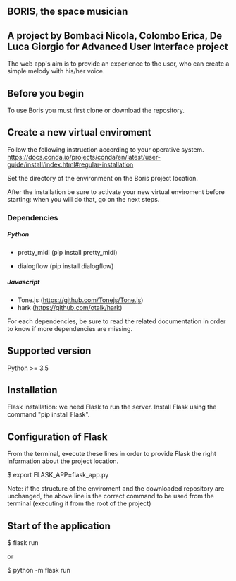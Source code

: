 BORIS, the space musician
-------------------------
## A project by Bombaci Nicola, Colombo Erica, De Luca Giorgio for Advanced User Interface project

The web app's aim is to provide an experience to the user, who can create a simple melody with his/her voice.


Before you begin
-------------------

To use Boris you must first clone or download the repository.

## Create a new virtual enviroment

Follow the following instruction according to your operative system.
https://docs.conda.io/projects/conda/en/latest/user-guide/install/index.html#regular-installation

Set the directory of the environment on the Boris project location.

After the installation be sure to activate your new virtual enviroment before starting: when you will do that, go on the next steps.

### Dependencies
##### Python
- pretty_midi (pip install pretty_midi)
    
- dialogflow (pip install dialogflow)
  
  
##### Javascript
- Tone.js (https://github.com/Tonejs/Tone.js)
- hark (https://github.com/otalk/hark)

For each dependencies, be sure to read the related documentation in order to know if more dependencies are missing.

Supported version
------------------

Python >= 3.5

Installation
------------

Flask installation: we need Flask to run the server. Install Flask using the command "pip install Flask".

Configuration of Flask
----------------------

From the terminal, execute these lines in order to provide Flask the right information about the project location.

$ export FLASK_APP=flask_app.py

Note: if the structure of the enviroment and the downloaded repository are unchanged, the above line is the correct command to be used from the terminal (executing it from the root of the project)

Start of the application
------------------------
$ flask run

or 

$ python -m flask run
